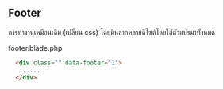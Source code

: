 ## Footer

การทำงานเหมือนเดิม (เปลี่ยน css) โดยมีหลากหลายดีไซต์โดยใส่ตัวแปรมาทั้งหมด

footer.blade.php
```html
  <div class="" data-footer="1">
    .....
  </div>

```